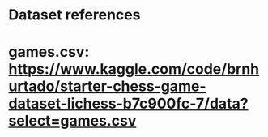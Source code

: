 # Dataset references
# games.csv: https://www.kaggle.com/code/brnhurtado/starter-chess-game-dataset-lichess-b7c900fc-7/data?select=games.csv
